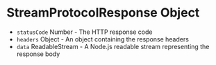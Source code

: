 # StreamProtocolResponse Object

* `statusCode` Number - The HTTP response code
* `headers` Object - An object containing the response headers
* `data` ReadableStream - A Node.js readable stream representing the response body